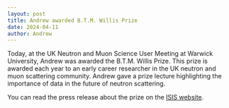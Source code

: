 ```yaml
---
layout: post
title: Andrew awarded B.T.M. Willis Prize
date: 2024-04-11
author: Andrew
---
```


Today, at the UK Neutron and Muon Science User Meeting at Warwick University, Andrew was awarded the B.T.M. Willis Prize. 
This prize is awarded each year to an early career researcher in the UK neutron and muon scattering community. 
Andrew gave a prize lecture highlighting the importance of data in the future of neutron scattering. 

You can read the press release about the prize on the [ISIS website](https://www.isis.stfc.ac.uk/Pages/Dr-Andrew-McCluskey-wins-the-2024-BTM-Willis-Prize.aspx).